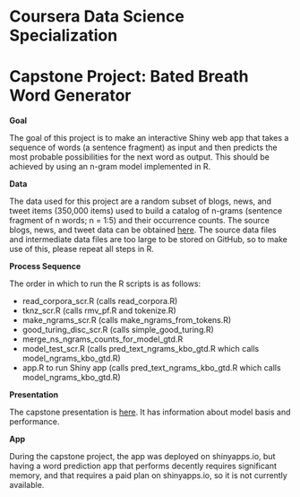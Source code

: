 # Coursera Data Science Specialization
# Capstone Project: Bated Breath Word Generator

**Goal**

The goal of this project is to make an interactive Shiny web app that takes a sequence of words (a sentence fragment) as input and then predicts the most probable possibilities for the next word as output. This should be achieved by using an n-gram model implemented in R.

**Data**

The data used for this project are a random subset of blogs, news, and tweet items (350,000 items) used to build a catalog of n-grams (sentence fragment of n words; n = 1:5) and their occurrence counts. The source blogs, news, and tweet data can be obtained [here](https://d396qusza40orc.cloudfront.net/dsscapstone/dataset/Coursera-SwiftKey.zip). The source data files and intermediate data files are too large to be stored on GitHub, so to make use of this, please repeat all steps in R.

**Process Sequence**

The order in which to run the R scripts is as follows:
- read_corpora_scr.R (calls read_corpora.R)
- tknz_scr.R (calls rmv_pf.R and tokenize.R)
- make_ngrams_scr.R (calls make_ngrams_from_tokens.R)
- good_turing_disc_scr.R (calls simple_good_turing.R)
- merge_ns_ngrams_counts_for_model_gtd.R
- model_test_scr.R (calls pred_text_ngrams_kbo_gtd.R which calls model_ngrams_kbo_gtd.R)
- app.R to run Shiny app (calls pred_text_ngrams_kbo_gtd.R which calls model_ngrams_kbo_gtd.R)

**Presentation**

The capstone presentation is [here](https://htmlpreview.github.io/?https://github.com/JosephMartin610/coursera_data_science_capstone_bated_breath_word_generator/blob/main/word_generator_presentation-rpubs.html). It has information about model basis and performance.

**App**

During the capstone project, the app was deployed on shinyapps.io, but having a word prediction app that performs decently requires significant memory, and that requires a paid plan on shinyapps.io, so it is not currently available.

